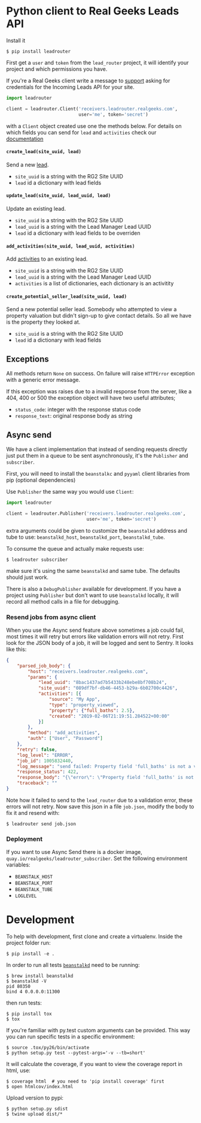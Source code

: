 
# Python client to Real Geeks Leads API

Install it

    $ pip install leadrouter

First get a `user` and `token` from the `lead_router` project, it will identify your project and which permissions you have.

If you're a Real Geeks client write a message to [support](https://www.realgeeks.com/support/) asking for credentials for the Incoming Leads API for your site.

```python
import leadrouter

client = leadrouter.Client('receivers.leadrouter.realgeeks.com',
                           user='me', token='secret')
```

with a `Client` object created use one the methods below. For details on which fields you can send for `lead` and `activities` check our [documentation](https://developers.realgeeks.com/incoming-leads-api/)

#### `create_lead(site_uuid, lead)`

Send a new [lead](https://developers.realgeeks.com/leads/).

 - `site_uuid` is a string with the RG2 Site UUID
 - `lead` id a dictionary with lead fields

#### `update_lead(site_uuid, lead_uuid, lead)`

Update an existing lead.

 - `site_uuid` is a string with the RG2 Site UUID
 - `lead_uuid` is a string with the Lead Manager Lead UUID
 - `lead` id a dictionary with lead fields to be overriden

#### `add_activities(site_uuid, lead_uuid, activities)`

Add [activities](https://developers.realgeeks.com/activities/) to an existing lead.

 - `site_uuid` is a string with the RG2 Site UUID
 - `lead_uuid` is a string with the Lead Manager Lead UUID
 - `activities` is a list of dictionaries, each dictionary is an activitity

#### `create_potential_seller_lead(site_uuid, lead)`

Send a new potential seller lead.  Somebody who attempted to view a property valuation but didn't sign-up to give contact details. So all we have is the property they looked at.

 - `site_uuid` is a string with the RG2 Site UUID
 - `lead` id a dictionary with lead fields

## Exceptions

All methods return `None` on success.  On failure will raise `HTTPError` exception
with a generic error message.

If this exception was raises due to a invalid response from the server, like a 404, 400
or 500 the exception object will have two useful attributes;

 - `status_code`: integer with the response status code
 - `response_text`: original response body as string

## Async send

We have a client implementation that instead of sending requests directly just put them in a queue to be sent asynchronously, it's the `Publisher` and `subscriber`.

First, you will need to install the `beanstalkc` and `pyyaml` client libraries from pip (optional dependencies)

Use `Publisher` the same way you would use `Client`:

```python
import leadrouter

client = leadrouter.Publisher('receivers.leadrouter.realgeeks.com',
                              user='me', token='secret')
```

extra arguments could be given to customize the `beanstalkd` address and tube to use: `beanstalkd_host`, `beanstalkd_port`, `beanstalkd_tube`.

To consume the queue and actually make requests use:

    $ leadrouter subscriber

make sure it's using the same `beanstalkd` and same tube. The defaults should just work.

There is also a `DebugPublisher` available for development.  If you have a project using `Publisher` but don't want to use `beanstalkd` locally, it will record all method calls in a file for debugging.

### Resend jobs from async client

When you use the Async send feature above sometimes a job could fail, most times it will retry but 
errors like validation errors will not retry. First look for the JSON body of a job, it will be
logged and sent to Sentry. It looks like this:

```json
{
	"parsed_job_body": {
		"host": "receivers.leadrouter.realgeeks.com",
		"params": {
			"lead_uuid": "8bac1437ad7b5433b248ebe8bf708b24",
			"site_uuid": "089df7bf-db46-4453-b29a-6b02700c4426",
			"activities": [{
				"source": "My App",
				"type": "property_viewed",
				"property": {"full_baths": 2.5},
				"created": "2019-02-06T21:19:51.284522+00:00"
			}]
		},
		"method": "add_activities",
		"auth": ["User", "Password"]
	},
	"retry": false,
	"log_level": "ERROR",
	"job_id": 1005832440,
	"log_message": "send failed: Property field 'full_baths' is not a valid integer.",
	"response_status": 422,
	"response_body": "{\"error\": \"Property field 'full_baths' is not a valid integer.\"}\n",
	"traceback": ""
}
```

Note how it failed to send to the `lead_router` due to a validation error, these errors will not
retry. Now save this json in a file `job.json`, modify the body to fix it and resend with:

    $ leadrouter send job.json

### Deployment

If you want to use Async Send there is a docker image, `quay.io/realgeeks/leadrouter_subscriber`. Set the following environment variables:
  * `BEANSTALK_HOST`
  * `BEANSTALK_PORT`
  * `BEANSTALK_TUBE`
  * `LOGLEVEL`

# Development

To help with development, first clone and create a virtualenv. Inside the project folder
run:

    $ pip install -e .

In order to run all tests [`beanstalkd`](http://kr.github.io/beanstalkd/) need to be
running:

    $ brew install beanstalkd
    $ beanstalkd -V
    pid 80350
    bind 4 0.0.0.0:11300

then run tests:

    $ pip install tox
    $ tox

If you're familiar with py.test custom arguments can be provided. This way you can run specific
tests in a specific environment:

    $ source .tox/py26/bin/activate
    $ python setup.py test --pytest-args='-v --tb=short' 

It will calculate the coverage, if you want to view the coverage report
in html, use:

    $ coverage html  # you need to 'pip install coverage' first
    $ open htmlcov/index.html

Upload version to pypi:

    $ python setup.py sdist
    $ twine upload dist/*
